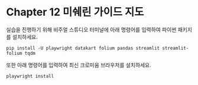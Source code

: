 # Chapter 12 미쉐린 가이드 지도

실습을 진행하기 위해 비주얼 스튜디오 터미널에 아래 명령어를 입력하여 파이썬 패키지를 설치하세요.

```shell
pip install -U playwright datakart folium pandas streamlit streamlit-folium tqdm
```

또한 아래 명령어를 입력하여 최신 크로미움 브라우저를 설치하세요.

```shell
playwright install
```